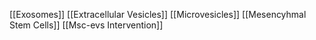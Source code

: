 [[Exosomes]]
[[Extracellular Vesicles]]
[[Microvesicles]]
[[Mesencyhmal Stem Cells]]
[[Msc-evs Intervention]]
